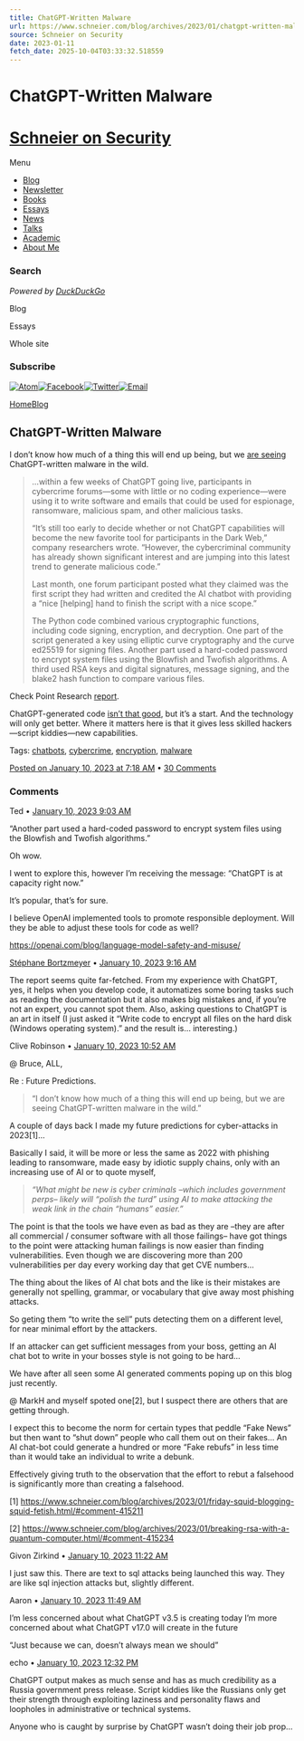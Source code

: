```yaml
---
title: ChatGPT-Written Malware
url: https://www.schneier.com/blog/archives/2023/01/chatgpt-written-malware.html
source: Schneier on Security
date: 2023-01-11
fetch_date: 2025-10-04T03:33:32.518559
---
```


# ChatGPT-Written Malware

# [Schneier on Security](https://www.schneier.com/)

Menu

* [Blog](https://www.schneier.com)
* [Newsletter](https://www.schneier.com/crypto-gram/)
* [Books](https://www.schneier.com/books/)
* [Essays](https://www.schneier.com/essays/)
* [News](https://www.schneier.com/news/)
* [Talks](https://www.schneier.com/talks/)
* [Academic](https://www.schneier.com/academic/)
* [About Me](https://www.schneier.com/blog/about/)

### Search

*Powered by [DuckDuckGo](https://duckduckgo.com/)*

Blog

Essays

Whole site

### Subscribe

[![Atom](https://www.schneier.com/wp-content/uploads/2019/10/rss-32px.png)](https://www.schneier.com/feed/atom/)[![Facebook](https://www.schneier.com/wp-content/uploads/2019/10/facebook-32px.png)](https://www.facebook.com/bruce.schneier)[![Twitter](https://www.schneier.com/wp-content/uploads/2019/10/twitter-32px.png)](https://twitter.com/schneierblog)[![Email](https://www.schneier.com/wp-content/uploads/2019/10/email-32px.png)](https://www.schneier.com/crypto-gram)

[Home](https://www.schneier.com)[Blog](https://www.schneier.com/blog/archives/)

## ChatGPT-Written Malware

I don’t know how much of a thing this will end up being, but we [are seeing](https://arstechnica.com/information-technology/2023/01/chatgpt-is-enabling-script-kiddies-to-write-functional-malware/) ChatGPT-written malware in the wild.

> …within a few weeks of ChatGPT going live, participants in cybercrime forums—­some with little or no coding experience­—were using it to write software and emails that could be used for espionage, ransomware, malicious spam, and other malicious tasks.
>
> “It’s still too early to decide whether or not ChatGPT capabilities will become the new favorite tool for participants in the Dark Web,” company researchers wrote. “However, the cybercriminal community has already shown significant interest and are jumping into this latest trend to generate malicious code.”
>
> Last month, one forum participant posted what they claimed was the first script they had written and credited the AI chatbot with providing a “nice [helping] hand to finish the script with a nice scope.”
>
> The Python code combined various cryptographic functions, including code signing, encryption, and decryption. One part of the script generated a key using elliptic curve cryptography and the curve ed25519 for signing files. Another part used a hard-coded password to encrypt system files using the Blowfish and Twofish algorithms. A third used RSA keys and digital signatures, message signing, and the blake2 hash function to compare various files.

Check Point Research [report](https://research.checkpoint.com/2023/opwnai-cybercriminals-starting-to-use-chatgpt/).

ChatGPT-generated code [isn’t that good](https://www.techtarget.com/searchsoftwarequality/news/252528379/ChatGPT-writes-code-but-wont-replace-developers), but it’s a start. And the technology will only get better. Where it matters here is that it gives less skilled hackers—script kiddies—new capabilities.

Tags: [chatbots](https://www.schneier.com/tag/chatbots/), [cybercrime](https://www.schneier.com/tag/cybercrime/), [encryption](https://www.schneier.com/tag/encryption/), [malware](https://www.schneier.com/tag/malware/)

[Posted on January 10, 2023 at 7:18 AM](https://www.schneier.com/blog/archives/2023/01/chatgpt-written-malware.html) •
[30 Comments](https://www.schneier.com/blog/archives/2023/01/chatgpt-written-malware.html#comments)

### Comments

Ted •
[January 10, 2023 9:03 AM](https://www.schneier.com/blog/archives/2023/01/chatgpt-written-malware.html/#comment-415314)

“Another part used a hard-coded password to encrypt system files using the Blowfish and Twofish algorithms.”

Oh wow.

I went to explore this, however I’m receiving the message: “ChatGPT is at capacity right now.”

It’s popular, that’s for sure.

I believe OpenAI implemented tools to promote responsible deployment. Will they be able to adjust these tools for code as well?

<https://openai.com/blog/language-model-safety-and-misuse/>

[Stéphane Bortzmeyer](https://www.bortzmeyer.org/) •
[January 10, 2023 9:16 AM](https://www.schneier.com/blog/archives/2023/01/chatgpt-written-malware.html/#comment-415317)

The report seems quite far-fetched. From my experience with ChatGPT, yes, it helps when you develop code, it automatizes some boring tasks such as reading the documentation but it also makes big mistakes and, if you’re not an expert, you cannot spot them. Also, asking questions to ChatGPT is an art in itself (I just asked it “Write code to encrypt all files on the hard disk (Windows operating system).” and the result is… interesting.)

Clive Robinson •
[January 10, 2023 10:52 AM](https://www.schneier.com/blog/archives/2023/01/chatgpt-written-malware.html/#comment-415321)

@ Bruce, ALL,

Re : Future Predictions.

> “I don’t know how much of a thing this will end up being, but we are seeing ChatGPT-written malware in the wild.”

A couple of days back I made my future predictions for cyber-attacks in 2023[1]…

Basically I said, it will be more or less the same as 2022 with phishing leading to ransomware, made easy by idiotic supply chains, only with an increasing use of AI or to quote myself,

> *“What might be new is cyber criminals –which includes government perps– likely will “polish the turd” using AI to make attacking the weak link in the chain “humans” easier.”*

The point is that the tools we have even as bad as they are –they are after all commercial / consumer software with all those failings– have got things to the point were attacking human failings is now easier than finding vulnerabilities. Even though we are discovering more than 200 vulnerabilities per day every working day that get CVE numbers…

The thing about the likes of AI chat bots and the like is their mistakes are generally not spelling, grammar, or vocabulary that give away most phishing attacks.

So geting them “to write the sell” puts detecting them on a different level, for near minimal effort by the attackers.

If an attacker can get sufficient messages from your boss, getting an AI chat bot to write in your bosses style is not going to be hard…

We have after all seen some AI generated comments poping up on this blog just recently.

@ MarkH and myself spoted one[2], but I suspect there are others that are getting through.

I expect this to become the norm for certain types that peddle “Fake News” but then want to “shut down” people who call them out on their fakes… An AI chat-bot could generate a hundred or more “Fake rebufs” in less time than it would take an individual to write a debunk.

Effectively giving truth to the observation that the effort to rebut a falsehood is significantly more than creating a falsehood.

[1] <https://www.schneier.com/blog/archives/2023/01/friday-squid-blogging-squid-fetish.html/#comment-415211>

[2] <https://www.schneier.com/blog/archives/2023/01/breaking-rsa-with-a-quantum-computer.html/#comment-415234>

Givon Zirkind •
[January 10, 2023 11:22 AM](https://www.schneier.com/blog/archives/2023/01/chatgpt-written-malware.html/#comment-415322)

I just saw this. There are text to sql attacks being launched this way. They are like sql injection attacks but, slightly different.

Aaron •
[January 10, 2023 11:49 AM](https://www.schneier.com/blog/archives/2023/01/chatgpt-written-malware.html/#comment-415323)

I’m less concerned about what ChatGPT v3.5 is creating today
I’m more concerned about what ChatGPT v17.0 will create in the future

“Just because we can, doesn’t always mean we should”

echo •
[January 10, 2023 12:32 PM](https://www.schneier.com/blog/archives/2023/01/chatgpt-written-malware.html/#comment-415325)

ChatGPT output makes as much sense and has as much credibility as a Russia government press release. Script kiddies like the Russians only get their strength through exploiting laziness and personality flaws and loopholes in administrative or technical systems.

Anyone who is caught by surprise by ChatGPT wasn’t doing their job prop...
